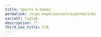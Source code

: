 ```yaml
---
title: Sports & Games
permalink: /ncps-experience/cca/permalink/
variant: tiptap
description: ""
third_nav_title: CCA
---
```

